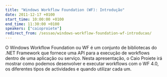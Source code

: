 ```yaml
---
title: "Windows Workflow Foundation (WF): Introdução"
date: 2011-12-17 +0100
start_time: 10:00:00 +0100
end_time: 11:30:00 +0100
speakers: ["caioproiete"]
redirect_from: /sessao/windows-workflow-foundation-wf-introducao/
---
```

O Windows Workflow Foundation ou WF é um conjunto de bibliotecas do .NET Framework que fornece uma API para a execução de workflows dentro de uma aplicação ou serviço. Nesta apresentação, o Caio Proiete irá mostrar como podemos desenvolver e executar workflows com o WF 4.0, os diferentes tipos de actividades e quando utilizar cada um.

